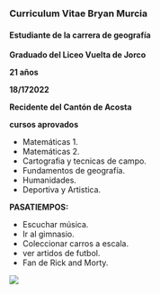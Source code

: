 ### Curriculum Vitae Bryan Murcia 

#### Estudiante de la carrera de geografía

**Graduado del Liceo Vuelta de Jorco**

**21 años**

**18/172022**

**Recidente del Cantón de Acosta**

**cursos aprovados**

- Matemáticas 1.
- Matemáticas 2.
- Cartografia y tecnicas de campo.
- Fundamentos de geografía.
- Humanidades.
- Deportiva y Artistica.

**PASATIEMPOS:**
 - Escuchar música.
 - Ir al gimnasio. 
 - Coleccionar carros a escala.
 - ver artidos de futbol. 
 - Fan de Rick and Morty.
 
[<img src="https://images.justwatch.com/poster/194366728/s718/rick-and-morty.%7Bformat%7D">](https://www.justwatch.com/mx/serie/rick-and-morty)	


